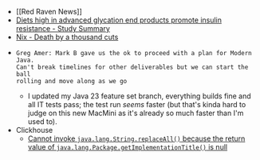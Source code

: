 - [[Red Raven News]]
- [Diets high in advanced glycation end products promote insulin resistance  - Study Summary](https://examine.com/research-feed/study/9kjAb0/)
- [Nix - Death by a thousand cuts](https://www.dgt.is/blog/2025-01-10-nix-death-by-a-thousand-cuts/)
- ```
  Greg Amer: Mark B gave us the ok to proceed with a plan for Modern Java.
  Can't break timelines for other deliverables but we can start the ball
  rolling and move along as we go
  ```
	- I updated my Java 23 feature set branch, everything builds fine and all IT tests pass; the test run *seems* faster (but that's kinda hard to judge on this new MacMini as it's already so much faster than I'm used to).
- Clickhouse
	- [Cannot invoke `java.lang.String.replaceAll()` because the return value of `java.lang.Package.getImplementationTitle()` is null](https://github.com/ClickHouse/clickhouse-java/issues/2061)